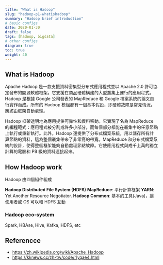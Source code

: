 ```yaml
---
title: "What is Hadoop"
slug: "hadoop-p1-whatishadoop"
summary: "Hadoop brief introduction"
# basic configs
date: 2020-01-30
draft: false
tags: [hadoop, bigdata]
# other configs
diagram: true
toc: true
weight: 40
---
```


## What is Hadoop

Apache Hadoop 是一款支援資料密集型分布式應用程式並以 Apache 2.0 許可協定發布的開源軟體框架。它支援在商品硬體構建的大型叢集上運行的應用程式。Hadoop 是根據 Google 公司發表的 MapReduce 和 Google 檔案系統的論文自行實作而成。所有的 Hadoop 模組都有一個基本假設，即硬體故障是常見情況，應該由框架自動處理。

Hadoop 框架透明地為應用提供可靠性和資料移動。它實現了名為 MapReduce 的編程範式：應用程式被分割成許多小部分，而每個部分都能在叢集中的任意節點上執行或重新執行。此外，Hadoop 還提供了分布式檔案系統，用以儲存所有計算節點的資料，這為整個叢集帶來了非常高的帶寬。MapReduce 和分布式檔案系統的設計，使得整個框架能夠自動處理節點故障。它使應用程式與成千上萬的獨立計算的電腦和 PB 級的資料連接起來。

## How Hadoop work

Hadoop 由四個組件組成

**Hadoop Distributed File System (HDFS)**
**MapReduce**: 平行計算框架
**YARN**: Yet Another Resource Negotiator.
**Hadoop Common**: 基本的工具(Java)，讓使用者或 OS 可以和 HDFS 互動

### Hadoop eco-system

Spark, HBAse, Hive, Kafka, HDFS, etc

## Referencce

- <https://zh.wikipedia.org/wiki/Apache_Hadoop>
- <https://kknews.cc/zh-tw/code/rlyqae4.html>

